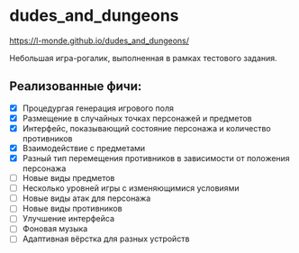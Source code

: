 # dudes_and_dungeons
https://l-monde.github.io/dudes_and_dungeons/
 
Небольшая игра-рогалик, выполненная в рамках тестового задания.

## Реализованные фичи:
- [x] Процедургая генерация игрового поля
- [x] Размещение в случайных точках персонажей и предметов
- [x] Интерфейс, показывающий состояние персонажа и количество противников
- [x] Взаимодействие с предметами
- [x] Разный тип перемещения противников в зависимости от положения персонажа
- [ ] Новые виды предметов
- [ ] Несколько уровней игры с изменяющимися условиями
- [ ] Новые виды атак для персонажа
- [ ] Новые виды противников
- [ ] Улучшение интерфейса
- [ ] Фоновая музыка
- [ ] Адаптивная вёрстка для разных устройств
